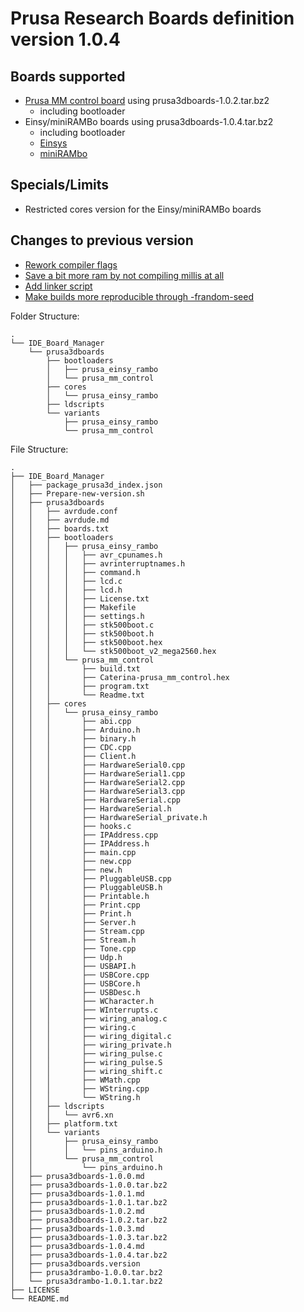 # Prusa Research Boards definition version 1.0.4

## Boards supported
- [Prusa MM control board](https://github.com/prusa3d/MM-control-2.0) using prusa3dboards-1.0.2.tar.bz2
  - including bootloader
- Einsy/miniRAMBo boards using prusa3dboards-1.0.4.tar.bz2
  - including bootloader
  - [Einsys](https://reprap.org/wiki/EinsyRambo)
  - [miniRAMbo](https://reprap.org/wiki/MiniRambo)
## Specials/Limits
- Restricted cores version for the Einsy/miniRAMBo boards

## Changes to previous version
- [Rework compiler flags](https://github.com/prusa3d/Arduino_Boards/pull/10)
- [Save a bit more ram by not compiling millis at all](https://github.com/prusa3d/Arduino_Boards/pull/12)
- [Add linker script](https://github.com/prusa3d/Arduino_Boards/pull/11)
- [Make builds more reproducible through -frandom-seed](https://github.com/prusa3d/Arduino_Boards/pull/8)

Folder Structure:
```
.
└── IDE_Board_Manager
    └── prusa3dboards
        ├── bootloaders
        │   ├── prusa_einsy_rambo
        │   └── prusa_mm_control
        ├── cores
        │   └── prusa_einsy_rambo
        ├── ldscripts
        └── variants
            ├── prusa_einsy_rambo
            └── prusa_mm_control
```
File Structure:
```
.
├── IDE_Board_Manager
│   ├── package_prusa3d_index.json
│   ├── Prepare-new-version.sh
│   ├── prusa3dboards
│   │   ├── avrdude.conf
│   │   ├── avrdude.md
│   │   ├── boards.txt
│   │   ├── bootloaders
│   │   │   ├── prusa_einsy_rambo
│   │   │   │   ├── avr_cpunames.h
│   │   │   │   ├── avrinterruptnames.h
│   │   │   │   ├── command.h
│   │   │   │   ├── lcd.c
│   │   │   │   ├── lcd.h
│   │   │   │   ├── License.txt
│   │   │   │   ├── Makefile
│   │   │   │   ├── settings.h
│   │   │   │   ├── stk500boot.c
│   │   │   │   ├── stk500boot.h
│   │   │   │   ├── stk500boot.hex
│   │   │   │   └── stk500boot_v2_mega2560.hex
│   │   │   └── prusa_mm_control
│   │   │       ├── build.txt
│   │   │       ├── Caterina-prusa_mm_control.hex
│   │   │       ├── program.txt
│   │   │       └── Readme.txt
│   │   ├── cores
│   │   │   └── prusa_einsy_rambo
│   │   │       ├── abi.cpp
│   │   │       ├── Arduino.h
│   │   │       ├── binary.h
│   │   │       ├── CDC.cpp
│   │   │       ├── Client.h
│   │   │       ├── HardwareSerial0.cpp
│   │   │       ├── HardwareSerial1.cpp
│   │   │       ├── HardwareSerial2.cpp
│   │   │       ├── HardwareSerial3.cpp
│   │   │       ├── HardwareSerial.cpp
│   │   │       ├── HardwareSerial.h
│   │   │       ├── HardwareSerial_private.h
│   │   │       ├── hooks.c
│   │   │       ├── IPAddress.cpp
│   │   │       ├── IPAddress.h
│   │   │       ├── main.cpp
│   │   │       ├── new.cpp
│   │   │       ├── new.h
│   │   │       ├── PluggableUSB.cpp
│   │   │       ├── PluggableUSB.h
│   │   │       ├── Printable.h
│   │   │       ├── Print.cpp
│   │   │       ├── Print.h
│   │   │       ├── Server.h
│   │   │       ├── Stream.cpp
│   │   │       ├── Stream.h
│   │   │       ├── Tone.cpp
│   │   │       ├── Udp.h
│   │   │       ├── USBAPI.h
│   │   │       ├── USBCore.cpp
│   │   │       ├── USBCore.h
│   │   │       ├── USBDesc.h
│   │   │       ├── WCharacter.h
│   │   │       ├── WInterrupts.c
│   │   │       ├── wiring_analog.c
│   │   │       ├── wiring.c
│   │   │       ├── wiring_digital.c
│   │   │       ├── wiring_private.h
│   │   │       ├── wiring_pulse.c
│   │   │       ├── wiring_pulse.S
│   │   │       ├── wiring_shift.c
│   │   │       ├── WMath.cpp
│   │   │       ├── WString.cpp
│   │   │       └── WString.h
│   │   ├── ldscripts
│   │   │   └── avr6.xn
│   │   ├── platform.txt
│   │   └── variants
│   │       ├── prusa_einsy_rambo
│   │       │   └── pins_arduino.h
│   │       └── prusa_mm_control
│   │           └── pins_arduino.h
│   ├── prusa3dboards-1.0.0.md
│   ├── prusa3dboards-1.0.0.tar.bz2
│   ├── prusa3dboards-1.0.1.md
│   ├── prusa3dboards-1.0.1.tar.bz2
│   ├── prusa3dboards-1.0.2.md
│   ├── prusa3dboards-1.0.2.tar.bz2
│   ├── prusa3dboards-1.0.3.md
│   ├── prusa3dboards-1.0.3.tar.bz2
│   ├── prusa3dboards-1.0.4.md
│   ├── prusa3dboards-1.0.4.tar.bz2
│   ├── prusa3dboards.version
│   ├── prusa3drambo-1.0.0.tar.bz2
│   └── prusa3drambo-1.0.1.tar.bz2
├── LICENSE
└── README.md
```
